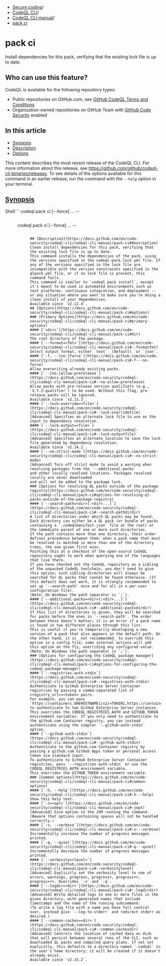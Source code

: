   * [Secure coding](https://docs.github.com/en/code-security "Secure coding")/
  * [CodeQL CLI](https://docs.github.com/en/code-security/codeql-cli "CodeQL CLI")/
  * [CodeQL CLI manual](https://docs.github.com/en/code-security/codeql-cli/codeql-cli-manual "CodeQL CLI manual")/
  * [pack ci](https://docs.github.com/en/code-security/codeql-cli/codeql-cli-manual/pack-ci "pack ci")


# pack ci
Install dependencies for this pack, verifying that the existing lock file is up to date.
## Who can use this feature?
CodeQL is available for the following repository types:
  * Public repositories on GitHub.com, see [GitHub CodeQL Terms and Conditions](https://github.com/github/codeql-cli-binaries/blob/main/LICENSE.md)
  * Organization-owned repositories on GitHub Team with [GitHub Code Security](https://docs.github.com/en/get-started/learning-about-github/about-github-advanced-security) enabled


## In this article
  * [Synopsis](https://docs.github.com/en/code-security/codeql-cli/codeql-cli-manual/pack-ci#synopsis)
  * [Description](https://docs.github.com/en/code-security/codeql-cli/codeql-cli-manual/pack-ci#description)
  * [Options](https://docs.github.com/en/code-security/codeql-cli/codeql-cli-manual/pack-ci#options)


This content describes the most recent release of the CodeQL CLI. For more information about this release, see <https://github.com/github/codeql-cli-binaries/releases>.
To see details of the options available for this command in an earlier release, run the command with the `--help` option in your terminal.
## [Synopsis](https://docs.github.com/en/code-security/codeql-cli/codeql-cli-manual/pack-ci#synopsis)
Shell```
codeql pack ci [--force] <options>... -- <dir>

```
```
codeql pack ci [--force] <options>... -- <dir>

```

## [Description](https://docs.github.com/en/code-security/codeql-cli/codeql-cli-manual/pack-ci#description)
Clean install dependencies for this pack, verifying that the existing lock file is up to date.
This command installs the dependencies of the pack, using the versions specified in the codeql-pack.lock.yml file. If any of the versions specified in the lock file are incompatible with the version constraints specified in the qlpack.yml file, or if no lock file is present, this command fails.
This command is similar to `codeql pack install`, except it's meant to be used in automated environments such as test platforms, continuous integration, and deployment -- or any situation where you want to make sure you're doing a clean install of your dependencies.
Available since `v2.12.4`.
## [Options](https://docs.github.com/en/code-security/codeql-cli/codeql-cli-manual/pack-ci#options)
### [Primary Options](https://docs.github.com/en/code-security/codeql-cli/codeql-cli-manual/pack-ci#primary-options)
#### [`<dir>`](https://docs.github.com/en/code-security/codeql-cli/codeql-cli-manual/pack-ci#dir)
The root directory of the package.
#### [`--format=<fmt>`](https://docs.github.com/en/code-security/codeql-cli/codeql-cli-manual/pack-ci#--formatfmt)
Select output format, either `text` _(default)_ or `json`.
#### [`-f, --[no-]force`](https://docs.github.com/en/code-security/codeql-cli/codeql-cli-manual/pack-ci#-f---no-force)
Allow overwriting already existing packs.
#### [`--[no-]allow-prerelease`](https://docs.github.com/en/code-security/codeql-cli/codeql-cli-manual/pack-ci#--no-allow-prerelease)
Allow packs with pre-release version qualifiers (e.g., `X.Y.Z-qualifier`) to be used. Without this flag, pre-release packs will be ignored.
Available since `v2.11.3`.
#### [`--lock-override=<file>`](https://docs.github.com/en/code-security/codeql-cli/codeql-cli-manual/pack-ci#--lock-overridefile)
[Advanced] Specifies an alternate lock file to use as the input to dependency resolution.
#### [`--lock-output=<file>`](https://docs.github.com/en/code-security/codeql-cli/codeql-cli-manual/pack-ci#--lock-outputfile)
[Advanced] Specifies an alternate location to save the lock file generated by dependency resolution.
Available since `v2.14.1`.
#### [`--no-strict-mode`](https://docs.github.com/en/code-security/codeql-cli/codeql-cli-manual/pack-ci#--no-strict-mode)
[Advanced] Turn off strict mode to avoid a warning when resolving packages from the `--additional-packs`
and other locally resolved locations. Packages resolved locally are never downloaded
and will not be added to the package lock.
### [Options for resolving QL packs outside of the package registry](https://docs.github.com/en/code-security/codeql-cli/codeql-cli-manual/pack-ci#options-for-resolving-ql-packs-outside-of-the-package-registry)
#### [`--search-path=<dir>[:<dir>...]`](https://docs.github.com/en/code-security/codeql-cli/codeql-cli-manual/pack-ci#--search-pathdirdir)
A list of directories under which QL packs may be found. Each directory can either be a QL pack (or bundle of packs containing a `.codeqlmanifest.json` file at the root) or the immediate parent of one or more such directories.
If the path contains more than one directory, their order defines precedence between them: when a pack name that must be resolved is matched in more than one of the directory trees, the one given first wins.
Pointing this at a checkout of the open-source CodeQL repository ought to work when querying one of the languages that live there.
If you have checked out the CodeQL repository as a sibling of the unpacked CodeQL toolchain, you don't need to give this option; such sibling directories will always be searched for QL packs that cannot be found otherwise. (If this default does not work, it is strongly recommended to set up `--search-path` once and for all in a per-user configuration file).
(Note: On Windows the path separator is `;`).
#### [`--additional-packs=<dir>[:<dir>...]`](https://docs.github.com/en/code-security/codeql-cli/codeql-cli-manual/pack-ci#--additional-packsdirdir)
If this list of directories is given, they will be searched for packs before the ones in `--search-path`. The order between these doesn't matter; it is an error if a pack name is found in two different places through this list.
This is useful if you're temporarily developing a new version of a pack that also appears in the default path. On the other hand, it is _not recommended_ to override this option in a config file; some internal actions will add this option on the fly, overriding any configured value.
(Note: On Windows the path separator is `;`).
### [Options for configuring the CodeQL package manager](https://docs.github.com/en/code-security/codeql-cli/codeql-cli-manual/pack-ci#options-for-configuring-the-codeql-package-manager)
#### [`--registries-auth-stdin`](https://docs.github.com/en/code-security/codeql-cli/codeql-cli-manual/pack-ci#--registries-auth-stdin)
Authenticate to GitHub Enterprise Server Container registries by passing a comma-separated list of <registry_url>=<token> pairs.
For example, you can pass `https://containers.GHEHOSTNAME1/v2/=TOKEN1,https://containers.GHEHOSTNAME2/v2/=TOKEN2` to authenticate to two GitHub Enterprise Server instances.
This overrides the CODEQL_REGISTRIES_AUTH and GITHUB_TOKEN environment variables. If you only need to authenticate to the github.com Container registry, you can instead authenticate using the simpler `--github-auth-stdin` option.
#### [`--github-auth-stdin`](https://docs.github.com/en/code-security/codeql-cli/codeql-cli-manual/pack-ci#--github-auth-stdin)
Authenticate to the github.com Container registry by passing a github.com GitHub Apps token or personal access token via standard input.
To authenticate to GitHub Enterprise Server Container registries, pass `--registries-auth-stdin` or use the CODEQL_REGISTRIES_AUTH environment variable.
This overrides the GITHUB_TOKEN environment variable.
### [Common options](https://docs.github.com/en/code-security/codeql-cli/codeql-cli-manual/pack-ci#common-options)
#### [`-h, --help`](https://docs.github.com/en/code-security/codeql-cli/codeql-cli-manual/pack-ci#-h---help)
Show this help text.
#### [`-J=<opt>`](https://docs.github.com/en/code-security/codeql-cli/codeql-cli-manual/pack-ci#-jopt)
[Advanced] Give option to the JVM running the command.
(Beware that options containing spaces will not be handled correctly.)
#### [`-v, --verbose`](https://docs.github.com/en/code-security/codeql-cli/codeql-cli-manual/pack-ci#-v---verbose)
Incrementally increase the number of progress messages printed.
#### [`-q, --quiet`](https://docs.github.com/en/code-security/codeql-cli/codeql-cli-manual/pack-ci#-q---quiet)
Incrementally decrease the number of progress messages printed.
#### [`--verbosity=<level>`](https://docs.github.com/en/code-security/codeql-cli/codeql-cli-manual/pack-ci#--verbositylevel)
[Advanced] Explicitly set the verbosity level to one of errors, warnings, progress, progress+, progress++, progress+++. Overrides `-v` and `-q`.
#### [`--logdir=<dir>`](https://docs.github.com/en/code-security/codeql-cli/codeql-cli-manual/pack-ci#--logdirdir)
[Advanced] Write detailed logs to one or more files in the given directory, with generated names that include timestamps and the name of the running subcommand.
(To write a log file with a name you have full control over, instead give `--log-to-stderr` and redirect stderr as desired.)
#### [`--common-caches=<dir>`](https://docs.github.com/en/code-security/codeql-cli/codeql-cli-manual/pack-ci#--common-cachesdir)
[Advanced] Controls the location of cached data on disk that will persist between several runs of the CLI, such as downloaded QL packs and compiled query plans. If not set explicitly, this defaults to a directory named `.codeql` in the user's home directory; it will be created if it doesn't already exist.
Available since `v2.15.2`.
